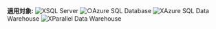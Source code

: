 <Token>**適用対象:** ![X](media/no.png)SQL Server ![○](media/yes.png)Azure SQL Database ![X](media/no.png)Azure SQL Data Warehouse ![X](media/no.png)Parallel Data Warehouse</Token>

